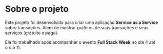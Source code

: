 # Sobre o projeto

Este projeto foi desenvolvido para criar uma aplicação **Service as a Service** sobre transações. Além de mostrar gráficos de suas transações e seus serviços (gratuito e pago).

Ela foi trabalhado após acompanhar o evento **Full Stack Week** no dia 4 até o dia 11.